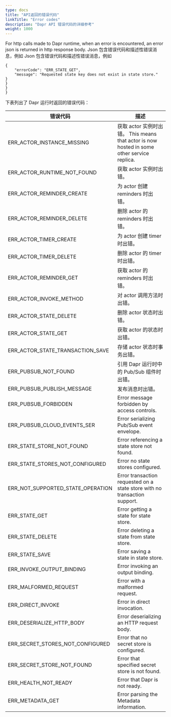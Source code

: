 ```yaml
---
type: docs
title: "API返回的错误代码"
linkTitle: "Error codes"
description: "Dapr API 错误代码的详细参考"
weight: 1000
---
```


For http calls made to Dapr runtime, when an error is encountered, an error json is returned in http response body. Json 包含错误代码和描述性错误消息，例如 Json 包含错误代码和描述性错误消息，例如
```
{
    "errorCode": "ERR_STATE_GET",
    "message": "Requested state key does not exist in state store."
}
}
}
}
```

下表列出了 Dapr 运行时返回的错误代码：

| 错误代码                                  | 描述                                                                                 |
| ------------------------------------- | ---------------------------------------------------------------------------------- |
| ERR_ACTOR_INSTANCE_MISSING          | 获取 actor 实例时出错。 This means that actor is now hosted in some other service replica. |
| ERR_ACTOR_RUNTIME_NOT_FOUND       | 获取 actor 实例时出错。                                                                    |
| ERR_ACTOR_REMINDER_CREATE           | 为 actor 创建 reminders 时出错。                                                          |
| ERR_ACTOR_REMINDER_DELETE           | 删除 actor 的 reminders 时出错。                                                          |
| ERR_ACTOR_TIMER_CREATE              | 为 actor 创建 timer 时出错。                                                              |
| ERR_ACTOR_TIMER_DELETE              | 删除 actor 的 timer 时出错。                                                              |
| ERR_ACTOR_REMINDER_GET              | 获取 actor 的 reminders 时出错。                                                          |
| ERR_ACTOR_INVOKE_METHOD             | 对 actor 调用方法时出错。                                                                   |
| ERR_ACTOR_STATE_DELETE              | 删除 actor 状态时出错。                                                                    |
| ERR_ACTOR_STATE_GET                 | 获取 actor 的状态时出错。                                                                   |
| ERR_ACTOR_STATE_TRANSACTION_SAVE  | 存储 actor 状态时事务出错。                                                                  |
| ERR_PUBSUB_NOT_FOUND                | 引用 Dapr 运行时中的 Pub/Sub 组件时出错。                                                       |
| ERR_PUBSUB_PUBLISH_MESSAGE          | 发布消息时出错。                                                                           |
| ERR_PUBSUB_FORBIDDEN                | Error message forbidden by access controls.                                        |
| ERR_PUBSUB_CLOUD_EVENTS_SER       | Error serializing Pub/Sub event envelope.                                          |
| ERR_STATE_STORE_NOT_FOUND         | Error referencing a state store not found.                                         |
| ERR_STATE_STORES_NOT_CONFIGURED   | Error no state stores configured.                                                  |
| ERR_NOT_SUPPORTED_STATE_OPERATION | Error transaction requested on a state store with no transaction support.          |
| ERR_STATE_GET                       | Error getting a state for state store.                                             |
| ERR_STATE_DELETE                    | Error deleting a state from state store.                                           |
| ERR_STATE_SAVE                      | Error saving a state in state store.                                               |
| ERR_INVOKE_OUTPUT_BINDING           | Error invoking an output binding.                                                  |
| ERR_MALFORMED_REQUEST               | Error with a malformed request.                                                    |
| ERR_DIRECT_INVOKE                   | Error in direct invocation.                                                        |
| ERR_DESERIALIZE_HTTP_BODY           | Error deserializing an HTTP request body.                                          |
| ERR_SECRET_STORES_NOT_CONFIGURED  | Error that no secret store is configured.                                          |
| ERR_SECRET_STORE_NOT_FOUND        | Error that specified secret store is not found.                                    |
| ERR_HEALTH_NOT_READY                | Error that Dapr is not ready.                                                      |
| ERR_METADATA_GET                    | Error parsing the Metadata information.                                            |
